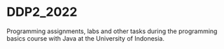 # DDP2_2022
 Programming assignments, labs and other tasks during the programming basics course with Java at the University of Indonesia.
